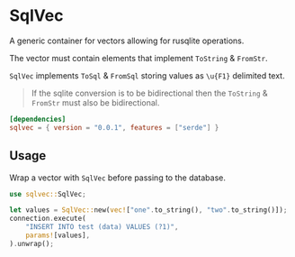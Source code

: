 # SqlVec

A generic container for vectors allowing for rusqlite operations.

The vector must contain elements that implement `ToString` & `FromStr`.

`SqlVec` implements `ToSql` & `FromSql` storing values as `\u{F1}` delimited text.

> If the sqlite conversion is to be bidirectional then the `ToString` & `FromStr` must also be bidirectional.

```toml
[dependencies]
sqlvec = { version = "0.0.1", features = ["serde"] }
```

## Usage

Wrap a vector with `SqlVec` before passing to the database.

```rust
use sqlvec::SqlVec;

let values = SqlVec::new(vec!["one".to_string(), "two".to_string()]);
connection.execute(
    "INSERT INTO test (data) VALUES (?1)",
    params![values],
).unwrap();
```
